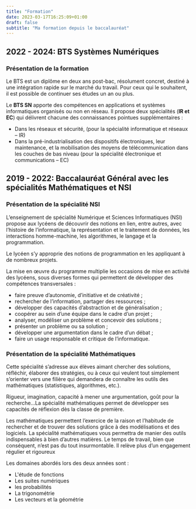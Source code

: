 ```yaml
---
title: "Formation"
date: 2023-03-17T16:25:09+01:00
draft: false
subtitle: "Ma formation depuis le baccalauréat"
---
```


## 2022 - 2024: BTS Systèmes Numériques

### Présentation de la formation

Le BTS est un diplôme en deux ans post-bac, résolument concret, destiné à une intégration rapide sur le marché du travail. Pour ceux qui le souhaitent, il est possible de continuer ses études un an ou plus.

Le **BTS SN** apporte des compétences en applications et systèmes informatiques organisés ou non en réseau. Il propose deux spécialités (**IR et EC**) qui délivrent chacune des connaissances pointues supplémentaires :

- Dans les réseaux et sécurité, (pour la spécialité informatique et réseaux – IR)
- Dans la pré-industrialisation des dispositifs électroniques, leur maintenance, et la mobilisation des moyens de télécommunication dans les couches de bas niveau (pour la spécialité électronique et communications – EC)

## 2019 - 2022: Baccalauréat Général avec les spécialités Mathématiques et NSI

### Présentation de la spécialité NSI

L’enseignement de spécialité Numérique et Sciences Informatiques (NSI) propose aux lycéens de découvrir des notions en lien, entre autres, avec l’histoire de l’informatique, la représentation et le traitement de données, les interactions homme-machine, les algorithmes, le langage et la programmation.

Le lycéen s’y approprie des notions de programmation en les appliquant à de nombreux projets.

La mise en œuvre du programme multiplie les occasions de mise en activité des lycéens, sous diverses formes qui permettent de développer des compétences transversales :

- faire preuve d’autonomie, d’initiative et de créativité ;
- rechercher de l’information, partager des ressources ;
- développer des capacités d’abstraction et de généralisation ;
- coopérer au sein d’une équipe dans le cadre d’un projet ;
- analyser, modéliser un problème et concevoir des solutions ;
- présenter un problème ou sa solution ;
- développer une argumentation dans le cadre d’un débat ;
- faire un usage responsable et critique de l’informatique.

### Présentation de la spécialité Mathématiques

Cette spécialité s’adresse aux élèves aimant chercher des solutions, réfléchir, élaborer des stratégies, ou à ceux qui veulent tout simplement s’orienter vers une filière qui demandera de connaître les outils des mathématiques (statistiques, algorithmes, etc.).

Rigueur, imagination, capacité à mener une argumentation, goût pour la recherche…La spécialité mathématiques permet de développer ses capacités de réflexion dès la classe de première.

Les mathématiques permettent l’exercice de la raison et l’habitude de rechercher et de trouver des solutions grâce à des modélisations et des logiciels. La spécialité mathématiques vous permettra de manier des outils indispensables à bien d’autres matières. Le temps de travail, bien que conséquent, n’est pas du tout insurmontable. Il relève plus d’un engagement régulier et rigoureux

Les domaines abordés lors des deux années sont :

- L'étude de fonctions
- Les suites numériques
- les probabilités
- La trigonométrie
- Les vecteurs et la géométrie